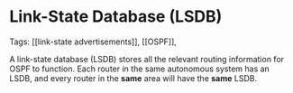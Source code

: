 # Link-State Database (LSDB)
Tags: [[link-state advertisements]], [[OSPF]], 

A link-state database (LSDB) stores all the relevant routing information for OSPF to function. Each router in the same autonomous system has an LSDB, and every router in the **same** area will have the **same** LSDB.